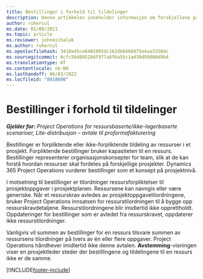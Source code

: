 ```yaml
---
title: Bestillinger i forhold til tildelinger
description: Denne artikkelen inneholder informasjon om forskjellene på ressursbestillinger og ressurstilordninger.
author: ruhercul
ms.date: 01/08/2021
ms.topic: article
ms.reviewer: johnmichalak
ms.author: ruhercul
ms.openlocfilehash: 3410a45ce8401905dc162db66b0975e4aa3350dc
ms.sourcegitcommit: 6cfc50d89528df977a8f6a55c1ad39d99800d9b4
ms.translationtype: HT
ms.contentlocale: nb-NO
ms.lasthandoff: 06/03/2022
ms.locfileid: "8918600"
---
```

# <a name="bookings-vs-assignments"></a>Bestillinger i forhold til tildelinger

_**Gjelder for:** Project Operations for ressursbaserte/ikke-lagerbaserte scenarioer, Lite-distribusjon – avtale til proformafakturering_

Bestillinger er forpliktende eller ikke-forpliktende tildeling av ressurser i et prosjekt. Forpliktende bestillinger bruker kapasiteten til en ressurs. Bestillinger representerer organisasjonskonsepter for team, slik at de kan forstå hvordan ressurser skal fordeles på forskjellige prosjekter. Dynamics 365 Project Operations vurderer bestillinger som et konsept på prosjektnivå. 

I motsetning til bestillinger er tilordninger ressursforpliktelser til prosjektoppgaver i prosjektplanen. Ressursene kan navngis eller være generiske.  Når et ressurskrav avledes av prosjektoppgavetilordningene, bruker Project Operations innsatsen for ressurstilordningen til å bygge opp ressurskravdetaljene. Ressurstilordningene blir imidlertid ikke opprettholdt. Oppdateringer for bestillinger som er avledet fra ressurskravet, oppdaterer ikke ressurstilordninger.

Vanligvis vil summen av bestillinger for en ressurs tilsvare summen av ressursens tilordninger på tvers av én eller flere oppgaver. Project Operations håndhever imidlertid ikke denne avtalen. **Avstemming**-visningen viser en prosjektleder steder der bestillingene og tildelingene til en ressurs ikke er de samme.




[!INCLUDE[footer-include](../includes/footer-banner.md)]